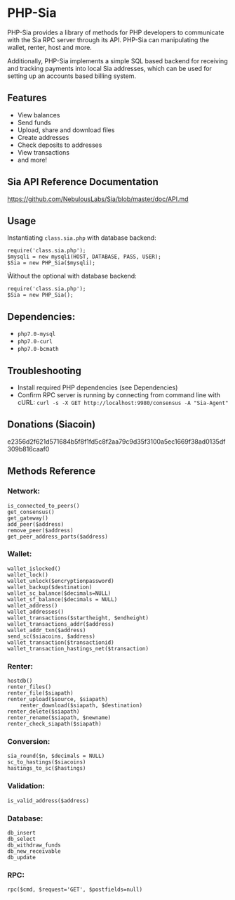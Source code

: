 # PHP-Sia
PHP-Sia provides a library of methods for PHP developers to communicate with the Sia RPC
server through its API. PHP-Sia can manipulating the wallet, renter, host and more.

Additionally, PHP-Sia implements a simple SQL based backend for receiving and tracking
payments into local Sia addresses, which can be used for setting up an accounts based
billing system.

## Features
* View balances
* Send funds
* Upload, share and download files
* Create addresses
* Check deposits to addresses
* View transactions
* and more!

## Sia API Reference Documentation
https://github.com/NebulousLabs/Sia/blob/master/doc/API.md

## Usage
Instantiating `class.sia.php` with database backend:

```
require('class.sia.php');
$mysqli = new mysqli(HOST, DATABASE, PASS, USER);
$Sia = new PHP_Sia($mysqli);
```

Ẁithout the optional with database backend:
```
require('class.sia.php');
$Sia = new PHP_Sia();
```

## Dependencies:
* `php7.0-mysql`
* `php7.0-curl`
* `php7.0-bcmath`

## Troubleshooting
* Install required PHP dependencies (see Dependencies)
* Confirm RPC server is running by connecting from command line with cURL:
	`curl -s -X GET http://localhost:9980/consensus -A "Sia-Agent"`

## Donations (Siacoin)
e2356d2f621d571684b5f8f1fd5c8f2aa79c9d35f3100a5ec1669f38ad0135df309b816caaf0

## Methods Reference
### Network:
```
is_connected_to_peers()
get_consensus()
get_gateway()
add_peer($address)
remove_peer($address)
get_peer_address_parts($address)
```

### Wallet:
```
wallet_islocked()
wallet_lock()
wallet_unlock($encryptionpassword)
wallet_backup($destination)
wallet_sc_balance($decimals=NULL)
wallet_sf_balance($decimals = NULL)
wallet_address()
wallet_addresses()
wallet_transactions($startheight, $endheight)
wallet_transactions_addr($address)
wallet_addr_txn($address)
send_sc($siacoins, $address)
wallet_transaction($transactionid)
wallet_transaction_hastings_net($transaction)
```

### Renter:
```
hostdb()
renter_files()
renter_file($siapath)
renter_upload($source, $siapath)
	renter_download($siapath, $destination)
renter_delete($siapath)
renter_rename($siapath, $newname)
renter_check_siapath($siapath)
```

### Conversion:
```
sia_round($n, $decimals = NULL)
sc_to_hastings($siacoins)
hastings_to_sc($hastings)
```

### Validation:
```
is_valid_address($address)
```

### Database:
```
db_insert
db_select
db_withdraw_funds
db_new_receivable
db_update
```

### RPC:
```
rpc($cmd, $request='GET', $postfields=null)
```